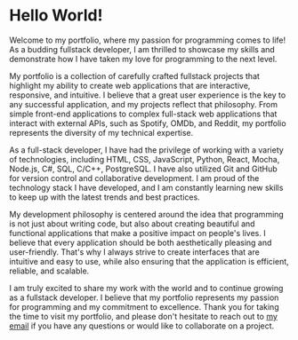 # Hello World!
 Welcome to my portfolio, where my passion for programming comes to life! As a budding fullstack developer, I am thrilled to showcase my skills and demonstrate how I have taken my love for programming to the next level.

 My portfolio is a collection of carefully crafted fullstack projects that highlight my ability to create web applications that are interactive, responsive, and intuitive. I believe that a great user experience is the key to any successful application, and my projects reflect that philosophy. From simple front-end applications to complex full-stack web applications that interact with external APIs, such as Spotify, OMDb, and Reddit, my portfolio represents the diversity of my technical expertise.

 As a full-stack developer, I have had the privilege of working with a variety of technologies, including HTML, CSS, JavaScript, Python, React, Mocha, Node.js, C#, SQL, C/C++, PostgreSQL. I have also utilized Git and GitHub for version control and collaborative development. I am proud of the technology stack I have developed, and I am constantly learning new skills to keep up with the latest trends and best practices.

 My development philosophy is centered around the idea that programming is not just about writing code, but also about creating beautiful and functional applications that make a positive impact on people's lives. I believe that every application should be both aesthetically pleasing and user-friendly. That's why I always strive to create interfaces that are intuitive and easy to use, while also ensuring that the application is efficient, reliable, and scalable.

 I am truly excited to share my work with the world and to continue growing as a fullstack developer. I believe that my portfolio represents my passion for programming and my commitment to excellence. Thank you for taking the time to visit my portfolio, and please don't hesitate to reach out to [my email](mailto:dragos.pascariu@proton.me) if you have any questions or would like to collaborate on a project.

 
